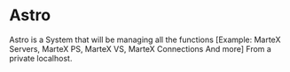 # Astro
Astro is a System that will be managing all the functions [Example: MarteX Servers, MarteX PS, MarteX VS, MarteX Connections And more] From a private localhost.
